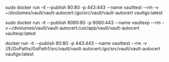sudo docker run -it --publish 80:80 -p 443:443 --name vaulttest --rm -v ~/dvolumes/vault/vault-autocert:/go/src/vault/vault-autocert  vaultgo:latest

sudo docker run -it --publish 8080:80 -p 6060:443 --name vaultexp --rm -v ~/dvolumes/vault/vault-autocert:/usr/app/vault/vault-autocert vaultexp:latest

docker run -it --publish 80:80 -p 443:443 --name vaulttest --rm -v //E/GoPaths/GoPath1/src/vault/vault-autocert:/go/src/vault/vault-autocert  vaultgo:latest